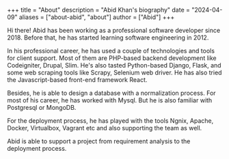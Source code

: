 +++
title = "About"
description = "Abid Khan's biography"
date = "2024-04-09"
aliases = ["about-abid", "about"]
author = ["Abid"]
+++

Hi there! Abid has been working as a professional software developer since 2018. Before that, he has started learning software engineering in 2012.

In his professional career, he has used a couple of technologies and tools for client support. Most of them are PHP-based backend development like Codeigniter, Drupal, Slim. He's also tasted Python-based Django, Flask, and some web scraping tools like Scrapy, Selenium web driver. He has also tried the Javascript-based front-end framework React.

Besides, he is able to design a database with a normalization process. For most of his career, he has worked with Mysql. But he is also familiar with Postgresql or MongoDB.

For the deployment process, he has played with the tools Ngnix, Apache, Docker, Virtualbox, Vagrant etc and also supporting the team as well.

Abid is able to support a project from requirement analysis to the deployment process.
